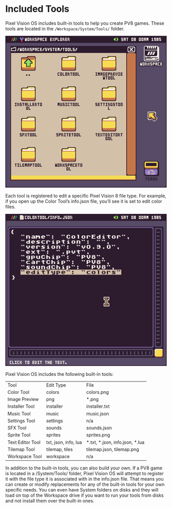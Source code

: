 # Included Tools 

Pixel Vision OS includes built-in tools to help you create PV8 games. These tools are located in the `/Workspace/System/Tools/` folder.

<p style="text-align:center"><img src="images/IncludedTools_image_0.png" /></p>

Each tool is registered to edit a specific Pixel Vision 8 file type. For example, if you open up the Color Tool’s info.json file, you’ll see it is set to edit color files.

<p style="text-align:center"><img src="images/IncludedTools_image_1.png" /></p>

Pixel Vision OS includes the following built-in tools:

<table>
  <tr>
    <td>Tool</td>
    <td>Edit Type</td>
    <td>File</td>
  </tr>
  <tr>
    <td>Color Tool</td>
    <td>colors</td>
    <td>colors.png</td>
  </tr>
  <tr>
    <td>Image Preview</td>
    <td>png</td>
    <td>*.png</td>
  </tr>
  <tr>
    <td>Installer Tool</td>
    <td>installer</td>
    <td>installer.txt</td>
  </tr>
  <tr>
    <td>Music Tool</td>
    <td>music</td>
    <td>music.json</td>
  </tr>
  <tr>
    <td>Settings Tool</td>
    <td>settings</td>
    <td>n/a</td>
  </tr>
  <tr>
    <td>SFX Tool</td>
    <td>sounds</td>
    <td>sounds.json</td>
  </tr>
  <tr>
    <td>Sprite Tool</td>
    <td>sprites</td>
    <td>sprites.png</td>
  </tr>
  <tr>
    <td>Text Editor Tool</td>
    <td>txt, json, info, lua</td>
    <td>*.txt, *.json, info.json, *.lua</td>
  </tr>
  <tr>
    <td>Tilemap Tool</td>
    <td>tilemap, tiles</td>
    <td>tilemap.json, tilemap.png</td>
  </tr>
  <tr>
    <td>Workspace Tool</td>
    <td>workspace</td>
    <td>n/a</td>
  </tr>
</table>


In addition to the built-in tools, you can also build your own. If a PV8 game is located in a /System/Tools/ folder, Pixel Vision OS will attempt to register it with the file type it is associated with in the info.json file. That means you can create or modify replacements for any of the built-in tools for your own specific needs. You can even have System folders on disks and they will load on top of the Workspace drive if you want to run your tools from disks and not install them over the built-in ones.


